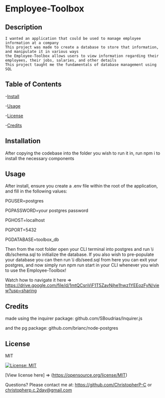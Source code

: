 # Employee-Toolbox

  ## Description
    I wanted an application that could be used to manage employee information at a company
    This project was made to create a database to store that information, and manipulate it in various ways
    the Employee-Toolbox allows users to view information regarding their employees, their jobs, salaries, and other details
    This project taught me the fundamentals of database management using SQL

  ## Table of Contents
  -[Install](#install)

-[Usage](#usage)

-[License](#license)

-[Credits](#Credits)


  ## Installation
  After copying the codebase into the folder you wish to run it in, run npm i to install the necessary components

  ## Usage
  After install, ensure you create a .env file within the root of the application, and fill in the following values: 

  PGUSER=postgres

  PGPASSWORD=your postgres password

  PGHOST=localhost 
  
  PGPORT=5432

  PGDATABASE=toolbox_db

  Then from the root folder open your CLI terminal into postgres and run \i db/schema.sql to initialize the database. If you also wish to pre-populate your database you can then run \i db/seed.sql from here you can exit your postgres, and now simply run npm run start in your CLI whenever you wish to use the Employee-Toolbox!

  Watch how to navigate it here => https://drive.google.com/file/d/1mtQCsnViF1T5ZavNjhe1hwz1YEEozFyN/view?usp=sharing

  ## Credits
  made using the inquirer package: github.com/SBoudrias/Inquirer.js

  and the pg package: github.com/brianc/node-postgres

  ## License
  MIT

  [![License: MIT](https://img.shields.io/badge/License-MIT-yellow.svg)](https://opensource.org/licenses/MIT)

  [View license here] => (https://opensource.org/license/MIT)

  


  Questions? Please contact me at:
  https://github.com/ChristopherP-C or christopherp.c.2day@gmail.com
